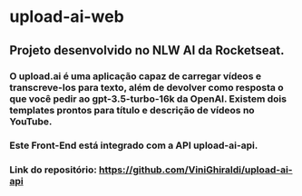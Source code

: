 # upload-ai-web

## Projeto desenvolvido no NLW AI da Rocketseat.

### O upload.ai é uma aplicação capaz de carregar vídeos e transcreve-los para texto, além de devolver como resposta o que você pedir ao gpt-3.5-turbo-16k da OpenAI. Existem dois templates prontos para título e descrição de vídeos no YouTube.

### Este Front-End está integrado com a API upload-ai-api.

### Link do repositório: https://github.com/ViniGhiraldi/upload-ai-api
